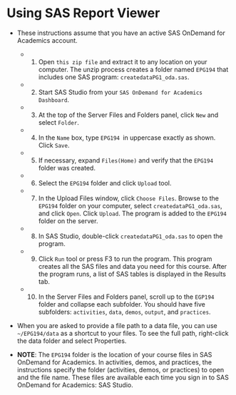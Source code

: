 # Using SAS Report Viewer

* These instructions assume that you have an active SAS OnDemand for Academics account.

    - 1. Open `this zip file` and extract it to any location on your computer. The unzip process creates a folder named `EPG194` that includes one SAS program: `createdataPG1_oda.sas`.
    - 2. Start SAS Studio from your `SAS OnDemand for Academics Dashboard`.
    - 3. At the top of the Server Files and Folders panel, click `New` and select `Folder`.
    - 4. In the `Name` box, type `EPG194 `in uppercase exactly as shown. Click `Save`.
    - 5. If necessary, expand `Files(Home)` and verify that the `EPG194` folder was created.
    - 6. Select the `EPG194` folder and click `Upload` tool.
    - 7. In the Upload Files window, click `Choose Files`. Browse to the `EPG194` folder on your computer, select  `createdataPG1_oda.sas`, and click `Open`. Click `Upload`. The program is added to the `EPG194` folder on the server.
    - 8. In SAS Studio, double-click `createdataPG1_oda.sas` to open the program.
    - 9. Click `Run` tool or press F3 to run the program. This program creates all the SAS files and data you need for this course. After the program runs, a list of SAS tables is displayed in the Results tab.
    
    - 10. In the Server Files and Folders panel, scroll up to the `EGP194` folder and collapse each subfolder. You should have five subfolders: `activities`, `data`, `demos`, `output`, and `practices`.

* When you are asked to provide a file path to a data file, you can use `~/EPG194/data` as a shortcut to your files. To see the full path, right-click the data folder and select Properties.

* **NOTE**: The `EPG194` folder is the location of your course files in SAS OnDemand for Academics. In activities, demos, and practices, the instructions specify the folder (activities, demos, or practices) to open and the file name. These files are available each time you sign in to SAS OnDemand for Academics: SAS Studio.